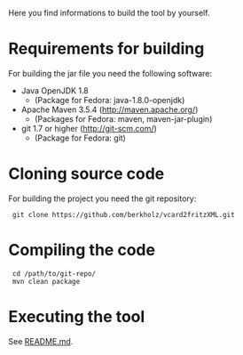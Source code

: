 Here you find informations to build the tool by yourself.

# Requirements for building
For building the jar file you need the following software:
* Java OpenJDK 1.8 
  * (Package for Fedora: java-1.8.0-openjdk)
* Apache Maven 3.5.4 (http://maven.apache.org/)
  * (Packages for Fedora: maven, maven-jar-plugin)
* git 1.7 or higher (http://git-scm.com/)
  * (Package for Fedora: git)

# Cloning source code
For building the project you need the git repository: 

     git clone https://github.com/berkholz/vcard2fritzXML.git

# Compiling the code

     cd /path/to/git-repo/
     mvn clean package
 
# Executing the tool
See [README.md](https://github.com/berkholz/vcard2fritzXML/blob/master/README.md).
